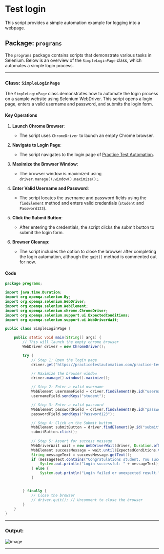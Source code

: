 # Test login

This script provides a simple automation example for logging into a webpage. 

## Package: `programs`

The `programs` package contains scripts that demonstrate various tasks in Selenium. Below is an overview of the `SimpleLoginPage` class, which automates a simple login process.

---

### Class: `SimpleLoginPage`

The `SimpleLoginPage` class demonstrates how to automate the login process on a sample website using Selenium WebDriver. This script opens a login page, enters a valid username and password, and submits the login form.

#### Key Operations

1. **Launch Chrome Browser**:
   - The script uses `ChromeDriver` to launch an empty Chrome browser.

2. **Navigate to Login Page**:
   - The script navigates to the login page of [Practice Test Automation](https://practicetestautomation.com/practice-test-login/).

3. **Maximize the Browser Window**:
   - The browser window is maximized using `driver.manage().window().maximize();`.

4. **Enter Valid Username and Password**:
   - The script locates the username and password fields using the `findElement` method and enters valid credentials (`student` and `Password123`).

5. **Click the Submit Button**:
   - After entering the credentials, the script clicks the submit button to submit the login form.

6. **Browser Cleanup**:
   - The script includes the option to close the browser after completing the login automation, although the `quit()` method is commented out for now.

#### Code

```java
package programs;

import java.time.Duration;
import org.openqa.selenium.By;
import org.openqa.selenium.WebDriver;
import org.openqa.selenium.WebElement;
import org.openqa.selenium.chrome.ChromeDriver;
import org.openqa.selenium.support.ui.ExpectedConditions;
import org.openqa.selenium.support.ui.WebDriverWait;

public class SimpleLoginPage {

    public static void main(String[] args) {
        // This will launch the empty chrome browser
        WebDriver driver = new ChromeDriver();

        try {
            // Step 1: Open the login page
            driver.get("https://practicetestautomation.com/practice-test-login/");

            // Maximize the browser window
            driver.manage().window().maximize();

            // Step 2: Enter a valid username
            WebElement usernameField = driver.findElement(By.id("username"));
            usernameField.sendKeys("student");

            // Step 3: Enter a valid password
            WebElement passwordField = driver.findElement(By.id("password"));
            passwordField.sendKeys("Password123");

            // Step 4: Click on the Submit button
            WebElement submitButton = driver.findElement(By.id("submit"));
            submitButton.click();
            
            // Step 5: Assert for success message
            WebDriverWait wait = new WebDriverWait(driver, Duration.ofSeconds(10));
            WebElement successMessage = wait.until(ExpectedConditions.visibilityOfElementLocated(By.cssSelector(".has-text-align-center")));
            String messageText = successMessage.getText();
            if (messageText.contains("Congratulations student. You successfully logged in!") || messageText.contains("Logged In Successfully")) {
                System.out.println("Login successful: " + messageText);
            } else {
                System.out.println("Login failed or unexpected result.");
            }


        } finally {
            // Close the browser
            // driver.quit(); // Uncomment to close the browser
        }
    }
}
```

---

 ### Output:
 
![image](https://github.com/user-attachments/assets/12987b98-4921-4e4f-9d13-98b2415519c6)

 ---


